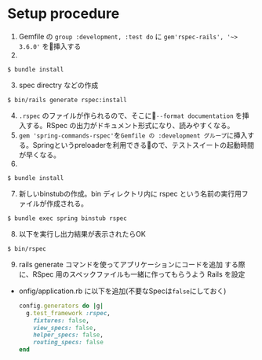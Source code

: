 # Setup procedure
1. Gemfile の `group :development, :test do` に `gem'rspec-rails', '~> 3.6.0'` を挿入する
2. 
```
$ bundle install
```
3. spec directry などの作成
```
$ bin/rails generate rspec:install
``` 
4. `.rspec` のファイルが作られるので、そこに`--format documentation` を挿入する。RSpec の出力がドキュメント形式になり、読みやすくなる。
5. `gem 'spring-commands-rspec'`を`Gemfile の :development グループ`に挿入する。Springというpreloaderを利用できるので、テストスイートの起動時間が早くなる。
6.
```
$ bundle install
```
7. 新しいbinstubの作成。bin ディレクトリ内に rspec という名前の実行用ファイルが作成される。
```
$ bundle exec spring binstub rspec
```
8. 以下を実行し出力結果が表示されたらOK
```
$ bin/rspec
```
9. rails generate コマンドを使ってアプリケーションにコードを追加 する際に、RSpec 用のスペックファイルも一緒に作ってもらうよう Rails を設定
  * onfig/application.rb に以下を追加(不要なSpecは`false`にしておく)
    ```ruby
    config.generators do |g|
      g.test_framework :rspec,
        fixtures: false,
        view_specs: false,
        helper_specs: false,
        routing_specs: false
    end
    ```